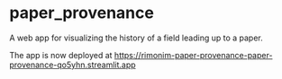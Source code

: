 # paper_provenance
A web app for visualizing the history of a field leading up to a paper. 

The app is now deployed at https://rimonim-paper-provenance-paper-provenance-qo5yhn.streamlit.app
